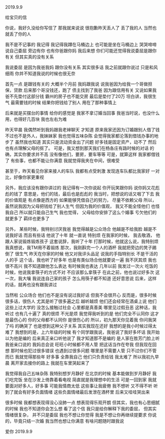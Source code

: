 2019.9.9

给宝贝的信


你说，我好久没给你写信了
那我就来说说
很抱歉昨天丢人了
丢了我的人
当然也就丢了你的人

我不是不记事的
我记得
我记得我蹲在马桶边上
也可能是坐在马桶边上
哭哭啼啼
说自己委屈
旁边有你
也有你爸跟你妈
我后来想
你们可能还觉得我说委屈是跟你有关
但其实真的没有关系

我说委屈
是因为我爸我妈
跟你没有关系
其实很多话
我之前就跟你说过
只是和风细雨
你并不知道我说的时候也很无奈

首先一点
是跟钱有关的
大概半个月前
我妈跟我说
说我爸因为给我一个哥做担保，贷款
后来那个哥没钱还，跑了
债主找到了我爸
因为跟信用有关
又说如果我爸不先垫付这部分钱
霸州的房子也不能交房
最后是垫付了20万
坦白讲，我很生气
最需要钱的时候
结果你把钱给了别人
用在了那种事情上

后来就是买摆台的事情
给你的感觉是
我家不拿订婚当回事
我爸当时说，也没什么用，也得好几百块
我也左右为难

昨天早晨
我偶然听到我妈跟我老婶聊天
才知道
原来我家还因为订婚跟别人借了钱
不过也不是外人，我妹妹家
我也觉得五味杂陈
会觉得我家都沦落到借钱办事的地步了
虽然我也知道
其实只是流动资金出了问题
好多钱是固定资产，动不了
然后也有点理解父母的抠了。
可是，我又想到那天我们在杨各庄有路时候的对话
的确，其实你要求并不高
没有像他们，要房，要车等等
可是，就算这样
我家都借钱了
有些事，也都不能让你满意
我就觉得我夹在中间，很难受

甚至于，昨天看见你家来接人的车队
我都有点受刺激
发现连车队都比我家好
一对比，好像你家更重视

另外，我应该没有跟你讲过的
我记得有一次你说起
你开玩笑跟你妈
说你妈又花彪彪的钱了
意思是，他们的钱，最后也是彪彪的
我当时，把想说的话又咽了下去
我的价值观是
有点像是西方的
如果能够凭借自己的努力，
尽量不依赖父母
所以，虽然说我因为父母把钱给了别人生气
但因为我的价值观， 我又不能全怪他们
也怪我自己
所以就只能自己生气
我也觉得，
父母给你安排了这么个婚事
亏欠他们的就更多了
羁绊也更多了


另外，
某些时候，我特别讨厌我爸
我觉得越是公众场合
他越是不给我脸
越是不说我好话
而且有些话
他说了十年
就一直说
特别烦
在我家的时候，
我去敬酒，
他跟人家说锻炼锻炼孩子
这套说辞，我听了十年
打那时候，他就这么说，我特别烦
我真想说，我TM用不着锻炼
那次，我刚斟完一个人的酒杯
我就把旁边的凳子踢倒了
很生气
昨天在你家的时候
他又对我评头品足
说我的手指特别长
不是干活的人的手
这个话，我也听了好多年
也是有类似场合他就要说一遍
我不厌其烦
我也很不高兴
我不知道跟他怎么表达
有时候我也表达
几年以前
我发过一次火
吃饭的时候，他说我拿筷子的方式不对
不应该那么拿筷子
在此之前，他也说过好多次
这一次，我大嚷
我说连自己家的孩子
怎么用筷子都不知道
还好意思说
后来，这样的话，就再也没有跟我讲过

当然啦
公众场合
他们也不是没有说过我好话
但我不会很开心
反而是，很多时候
很多话，很伤人
尤其是听了很多遍之后
越听越烦
他们还会经常在酒桌上说
他们这些上过大学的
没怎么接触过社会
心里都是真善美
哪里见过假丑恶
这种话，我听过
也有几十遍了
真的很烦
不光是烦
我觉得我听到的是
他们完全不认同你
这才是最伤心的
你的父母都不认同你
是很伤心的
所以，初九那天你见着我
你问我哭了吗
的确哭了
也是想到这种父子关系
其实我现在还好
我想的是我小时候过得太难了
我想到的是，上六年级的时候
有个同学跟我说，我爸说了我好多坏话
我开始以为他是编的
后来真正亲口听他说了
我才知道那不是编的
是人家在胜芳门脸上听我爸亲口说的
我妈总会说
旺旺小时候都不用人管
把这话当作在夸我
但我现在回想
那时候也犯过很多错误
也遇到过很多问题
哪里是不需要人管
只不过你们不管而已
我就觉得那些年
好多事
全靠我自己
他们只负责给钱
我太难了
所以我初九早晨
离开家去接你的路上
我就在车里哭起来了


我觉得我自己五味杂陈
我特别想岁月静好
在北京的时候
基本能做到岁月静好
我们吃完饭
坐在沙发上倚靠着看电视
简直就是我理想中的生活
可是一回到家
我就要面对好多人，好多事
可能我情商太低
这些事让我疲倦
我不想听
又不得不听
听到了就会有好多负面情绪
这些负面情绪最后发泄在酒杯里
后来又哇哇哭出来

很多时候
我都想表现得没心没肺一点
想表现得乐观开朗
但其实，我也有心思细腻的时候
我也不知道你会怎么想
看了这个信
我只是给你解释下我的委屈，
但其实情绪很复杂，
并不只是委屈
我也不想让你觉得
我是不想让你再继续提要求
你说的，毕竟只结一次婚
我当然也想让你满意
有啥问题随时跟我说

爱你
2019.9.9